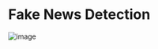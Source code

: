 # Fake News Detection


![image](https://user-images.githubusercontent.com/77210430/120220863-0f556800-c25b-11eb-9008-ce73d5d37cf6.png)


